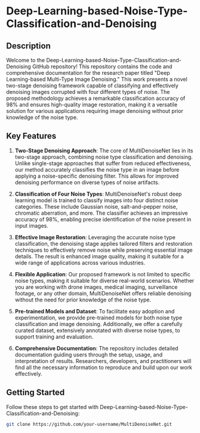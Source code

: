 # Deep-Learning-based-Noise-Type-Classification-and-Denoising


## Description

Welcome to the Deep-Learning-based-Noise-Type-Classification-and-Denoising GitHub repository! This repository contains the code and comprehensive documentation for the research paper titled "Deep Learning-based Multi-Type Image Denoising." This work presents a novel two-stage denoising framework capable of classifying and effectively denoising images corrupted with four different types of noise. The proposed methodology achieves a remarkable classification accuracy of 98% and ensures high-quality image restoration, making it a versatile solution for various applications requiring image denoising without prior knowledge of the noise type.

## Key Features

1. **Two-Stage Denoising Approach**: The core of MultiDenoiseNet lies in its two-stage approach, combining noise type classification and denoising. Unlike single-stage approaches that suffer from reduced effectiveness, our method accurately classifies the noise type in an image before applying a noise-specific denoising filter. This allows for improved denoising performance on diverse types of noise artifacts.

2. **Classification of Four Noise Types**: MultiDenoiseNet's robust deep learning model is trained to classify images into four distinct noise categories. These include Gaussian noise, salt-and-pepper noise, chromatic aberration, and more. The classifier achieves an impressive accuracy of 98%, enabling precise identification of the noise present in input images.

3. **Effective Image Restoration**: Leveraging the accurate noise type classification, the denoising stage applies tailored filters and restoration techniques to effectively remove noise while preserving essential image details. The result is enhanced image quality, making it suitable for a wide range of applications across various industries.

4. **Flexible Application**: Our proposed framework is not limited to specific noise types, making it suitable for diverse real-world scenarios. Whether you are working with drone images, medical imaging, surveillance footage, or any other domain, MultiDenoiseNet offers reliable denoising without the need for prior knowledge of the noise type.

5. **Pre-trained Models and Dataset**: To facilitate easy adoption and experimentation, we provide pre-trained models for both noise type classification and image denoising. Additionally, we offer a carefully curated dataset, extensively annotated with diverse noise types, to support training and evaluation.

6. **Comprehensive Documentation**: The repository includes detailed documentation guiding users through the setup, usage, and interpretation of results. Researchers, developers, and practitioners will find all the necessary information to reproduce and build upon our work effectively.

## Getting Started

Follow these steps to get started with Deep-Learning-based-Noise-Type-Classification-and-Denoising:

```bash
git clone https://github.com/your-username/MultiDenoiseNet.git

 

